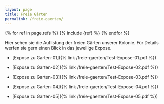 ```yaml
---
layout: page
title: Freie Gärten
permalink: /freie-gaerten/
---
```


{% for ref in page.refs %}
  {% include {ref} %}
{% endfor %}

Hier sehen sie die Auflistung der freien Gärten unserer Kolonie. Für Details werfen sie gern einen Blick in das jeweilige Expose.

* [Expose zu Garten-01]({% link /freie-gaerten/Test-Expose-01.pdf %})

* [Expose zu Garten-02]({% link /freie-gaerten/Test-Expose-02.pdf %})

* [Expose zu Garten-03]({% link /freie-gaerten/Test-Expose-03.pdf %})

* [Expose zu Garten-04]({% link /freie-gaerten/Test-Expose-04.pdf %})

* [Expose zu Garten-05]({% link /freie-gaerten/Test-Expose-05.pdf %})
